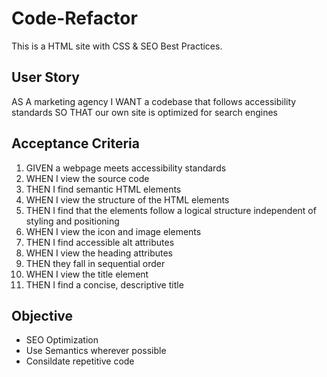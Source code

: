# Code-Refactor
This is a HTML site with CSS & SEO Best Practices.

## User Story
AS A marketing agency
I WANT a codebase that follows accessibility standards
SO THAT our own site is optimized for search engines

## Acceptance Criteria
1. GIVEN a webpage meets accessibility standards
2. WHEN I view the source code
3. THEN I find semantic HTML elements
4. WHEN I view the structure of the HTML elements
5. THEN I find that the elements follow a logical structure independent of styling and positioning
6. WHEN I view the icon and image elements
7. THEN I find accessible alt attributes
8. WHEN I view the heading attributes
9. THEN they fall in sequential order
10. WHEN I view the title element
11. THEN I find a concise, descriptive title

## Objective
- SEO Optimization
- Use Semantics wherever possible
- Consildate repetitive code

